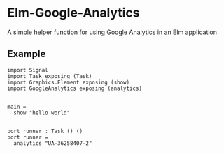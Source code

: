 # Elm-Google-Analytics

A simple helper function for using Google Analytics in an Elm application

## Example
```
import Signal
import Task exposing (Task)
import Graphics.Element exposing (show)
import GoogleAnalytics exposing (analytics)


main =
  show "hello world"


port runner : Task () ()
port runner =
  analytics "UA-36258407-2"
```
